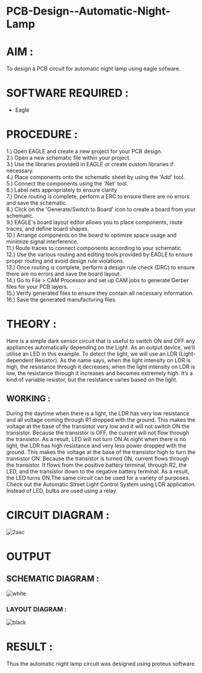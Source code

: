 # PCB-Design--Automatic-Night-Lamp

# AIM :

To design a PCB circuit for automatic night lamp using eagle sofware.

# SOFTWARE REQUIRED :

- Eagle 

# PROCEDURE :

1.) Open EAGLE and create a new project for your PCB design. </br>
2.) Open a new schematic file within your project.</br>
3.) Use the libraries provided in EAGLE or create custom libraries if necessary.</br>
4.) Place components onto the schematic sheet by using the 'Add' tool.</br>
5.) Connect the components using the 'Net' tool.</br>
6.) Label nets appropriately to ensure clarity</br>
7.) Once routing is complete, perform a ERC to ensure there are no errors and save the schematic.</br>
8.) Click on the 'Generate/Switch to Board' icon to create a board from your schematic.</br>
9.) EAGLE's board layout editor allows you to place components, route traces, and define board shapes.</br>
10.) Arrange components on the board to optimize space usage and minimize signal interference.</br>
11.) Route traces to connect components according to your schematic.</br>
12.) Use the various routing and editing tools provided by EAGLE to ensure proper routing and avoid design rule violations.</br>
13.) Once routing is complete, perform a design rule check (DRC) to ensure there are no errors and save the board layout.</br>
14.) Go to File > CAM Processor and set up CAM jobs to generate Gerber files for your PCB layers.</br>
15.) Verify generated files to ensure they contain all necessary information.</br>
16.) Save the generated manufacturing files</br>

# THEORY :

Here is a simple dark sensor circuit that is useful to switch ON and OFF any appliances automatically depending on the Light. As an output device, we’ll utilise an LED in this example. To detect the light, we will use an LDR (Light-dependent Resistor). As the name says, when the light intensity on LDR is high, the resistance through it decreases; when the light intensity on LDR is low, the resistance through it increases and becomes extremely high. It’s a kind of variable resistor, but the resistance varies based on the light.

## WORKING :
During the daytime when there is a light, the LDR has very low resistance and all voltage coming through R1 dropped with the ground. This makes the voltage at the base of the transistor very low and it will not switch ON the transistor. Because the transistor is OFF, the current will not flow through the transistor. As a result, LED will not turn ON.At night when there is no light, the LDR has high resistance and very less power dropped with the ground. This makes the voltage at the base of the transistor high to turn the transistor ON. Because the transistor is turned ON, current flows through the transistor. It flows from the positive battery terminal, through R2, the LED, and the transistor down to the negative battery terminal. As a result, the LED turns ON.The same circuit can be used for a variety of purposes. Check out the Automatic Street Light Control System using LDR application. Instead of LED, bulbs are used using a relay.



# CIRCUIT DIAGRAM :

![2asc](https://github.com/anishkumar-Embedded/PCB-Design--Automatic-night-lamp/assets/71547910/58ddd20b-a881-4f29-86ef-70697d50eb02)

# OUTPUT

## SCHEMATIC DIAGRAM :
![white](https://github.com/vigneshraaj00/PCB-Design--Automatic-night-lamp/assets/138849113/cd5c6064-fe20-4881-8e1a-a161434f8104)



### LAYOUT DIAGRAM :
![black](https://github.com/vigneshraaj00/PCB-Design--Automatic-night-lamp/assets/138849113/7f6eb12b-430a-49af-be0f-7e5ae801e342)




# RESULT :
Thus the automatic night lamp circuit was designed using proteus software.





